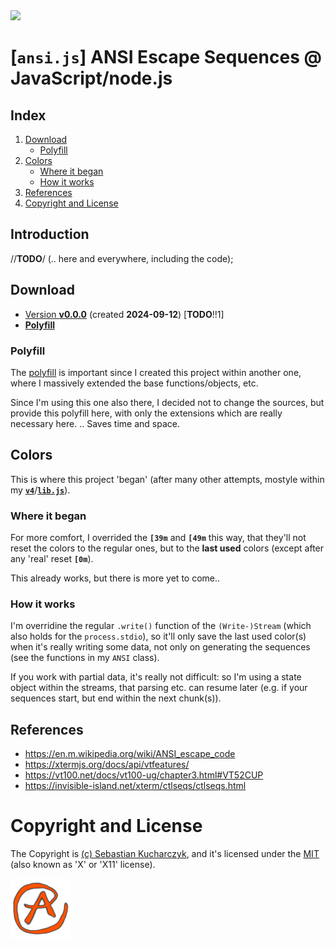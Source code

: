 <img src="https://kekse.biz/github.php?draw&override=github:ansi.js" />

# [`ansi.js`] ANSI Escape Sequences @ JavaScript/node.js

## Index
1. [Download](#download)
    * [Polyfill](#polyfill)
2. [Colors](#colors)
    * [Where it began](#where-it-began)
    * [How it works](#how-it-works)
3. [References](#references)
4. [Copyright and License](#copyright-and-license)

## Introduction
//**TODO**/ (.. here and everywhere, including the code);

## Download
* [Version **v0.0.0**](js/ansi.js) (created **2024-09-12**) [**TODO**!!1]
* [**Polyfill**](js/polyfill.js)

### Polyfill
The [polyfill](js/polyfill.js) is important since I created this project
within another one, where I massively extended the base functions/objects, etc.

Since I'm using this one also there, I decided not to change the sources,
but provide this polyfill here, with only the extensions which are really
necessary here. .. Saves time and space.

## Colors
This is where this project 'began' (after many other attempts, mostyle within my
[**`v4`**](https://github.com/kekse1/v4/)/[**`lib.js`**](https://github.com/kekse1/lib.js/)).

### Where it began
For more comfort, I overrided the **`[39m`** and **`[49m`** this way, that they'll
not reset the colors to the regular ones, but to the **last used** colors (except
after any 'real' reset **`[0m`**).

This already works, but there is more yet to come..

### How it works
I'm overridine the regular `.write()` function of the `(Write-)Stream` (which also holds for
the `process.stdio`), so it'll only save the last used color(s) when it's really writing some
data, not only on generating the sequences (see the functions in my `ANSI` class).

If you work with partial data, it's really not difficult: so I'm using a state object within
the streams, that parsing etc. can resume later (e.g. if your sequences start, but end within
the next chunk(s)).

## References
* https://en.m.wikipedia.org/wiki/ANSI_escape_code
* https://xtermjs.org/docs/api/vtfeatures/
* https://vt100.net/docs/vt100-ug/chapter3.html#VT52CUP
* https://invisible-island.net/xterm/ctlseqs/ctlseqs.html

# Copyright and License
The Copyright is [(c) Sebastian Kucharczyk](COPYRIGHT.txt),
and it's licensed under the [MIT](LICENSE.txt) (also known as 'X' or 'X11' license).

<a href="favicon.512px.png" target="_blank">
<img src="favicon.png" alt="Favicon" />
</a>

